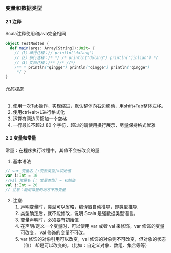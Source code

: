 ### 变量和数据类型  
#### 2.1 注释 
Scala注释使用和java完全相同  
```scala
object TestNodtes {
  def main(args: Array[String]):Unit= {
    //（1）单行注释：// println("dalang")
    //（2）多行注释：/* */ /* println("dalang") println("jinlian") */
    //（3）文档注释：/** //* //*/
    /** * println("qingge") println("qingge") println("qingge")
     */ }
}
```  
###### 代码规范  
1) 使用一次Tab操作，实现缩进，默认整体向右边移动，用shift+Tab整体左移。  
2) 使用ctrl+alt+L进行格式化  
3) 运算符两边习惯加一个空格
4) 一行最长不超过 80 个字符，超过的请使用换行展示，尽量保持格式优雅
#### 2.2 变量和常量  
常量：在程序执行过程中，其值不会被改变的量
1) 基本语法  
```scala
// var 变量名 [:变脸类型]=初始值
var i:Int = 10
//val 常量名 [: 常量类型] = 初始值 
val j:Int = 20  
// 注意：能用常量的地方不用变量
```
2) 注意:
    1. 声明变量时，类型可以省略，编译器自动推导，即类型推导.
    2. 类型确定后，就不能修改，说明 Scala 是强数据类型语言。
    3. 变量声明时，必须要有初始值
    4. 在声明/定义一个变量时，可以使用 var 或者 val 来修饰，var 修饰的变量可改变， val 修饰的变量不可改。
    5. var 修饰的对象引用可以改变，val 修饰的对象则不可改变，但对象的状态（值） 却是可以改变的。（比如：自定义对象、数组、集合等等） 